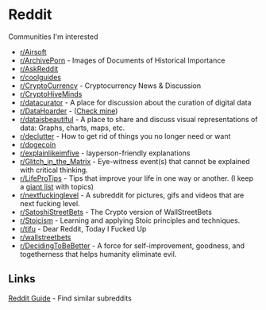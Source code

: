 # Reddit

Communities I'm interested

* [r/Airsoft](https://www.reddit.com/r/airsoft/)
* [r/ArchivePorn](https://www.reddit.com/r/ArchivePorn/) -  Images of Documents of Historical Importance
* [r/AskReddit](https://www.reddit.com/r/AskReddit/)
* [r/coolguides](https://www.reddit.com/r/coolguides/)
* [r/CryptoCurrency](https://www.reddit.com/r/CryptoCurrency/) - Cryptocurrency News & Discussion
* [r/CryptoHiveMinds](https://www.reddit.com/r/CryptoHiveMinds/)
* [r/datacurator](https://www.reddit.com/r/datacurator/) - A place for discussion about the curation of digital data
* [r/DataHoarder](https://www.reddit.com/r/DataHoarder/) - \([Check mine](../data-hoarder.md)\)
* [r/dataisbeautiful](https://www.reddit.com/r/dataisbeautiful/) - A place to share and discuss visual representations of data: Graphs, charts, maps, etc.
* [r/declutter](https://www.reddit.com/r/declutter/) - How to get rid of things you no longer need or want
* [r/dogecoin](https://www.reddit.com/r/dogecoin/)
* [r/explainlikeimfive](https://www.reddit.com/r/explainlikeimfive/) - layperson-friendly explanations
* [r/Glitch\_in\_the\_Matrix](https://www.reddit.com/r/Glitch_in_the_Matrix/) - Eye-witness event\(s\) that cannot be explained with critical thinking.
* [r/LifeProTips](https://www.reddit.com/r/LifeProTips/) - Tips that improve your life in one way or another. \(I keep a [giant list](../lpt-life-pro-tips.md) with topics\)
* [r/nextfuckinglevel](https://www.reddit.com/r/nextfuckinglevel/) - A subreddit for pictures, gifs and videos that are next fucking level.
* [r/SatoshiStreetBets](https://www.reddit.com/r/SatoshiStreetBets/) - The Crypto version of WallStreetBets
* [r/Stoicism](https://www.reddit.com/r/Stoicism/) - Learning and applying Stoic principles and techniques.
* [r/tifu](https://www.reddit.com/r/tifu/) - Dear Reddit, Today I Fucked Up
* [r/wallstreetbets](https://www.reddit.com/r/wallstreetbets/)
* [r/DecidingToBeBetter](https://reddit.guide/r/DecidingToBeBetter/) - A force for self-improvement, goodness, and togetherness that helps humanity eliminate evil.

## Links

[Reddit Guide](https://reddit.guide/) - Find similar subreddits

